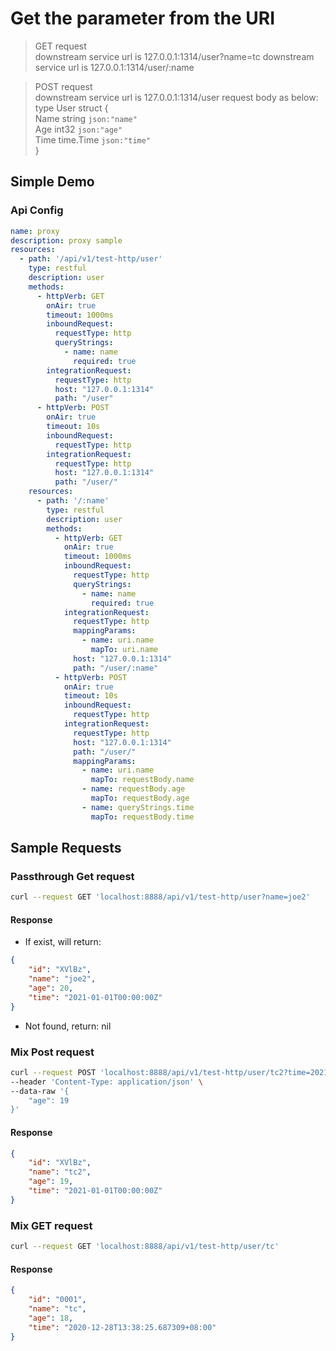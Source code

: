 # Get the parameter from the URI

> GET request \
> downstream service url is 127.0.0.1:1314/user?name=tc
> downstream service url is 127.0.0.1:1314/user/:name

> POST request \
> downstream service url is 127.0.0.1:1314/user
> request body as below: \
> type User struct { \
	Name string    `json:"name"` \
	Age  int32     `json:"age"`\
	Time time.Time `json:"time"`\
}

## Simple Demo

### Api Config

```yaml
name: proxy
description: proxy sample
resources:
  - path: '/api/v1/test-http/user'
    type: restful
    description: user
    methods:
      - httpVerb: GET
        onAir: true
        timeout: 1000ms
        inboundRequest:
          requestType: http
          queryStrings:
            - name: name
              required: true
        integrationRequest:
          requestType: http
          host: "127.0.0.1:1314"
          path: "/user"
      - httpVerb: POST
        onAir: true
        timeout: 10s
        inboundRequest:
          requestType: http
        integrationRequest:
          requestType: http
          host: "127.0.0.1:1314"
          path: "/user/"
    resources:
      - path: '/:name'
        type: restful
        description: user
        methods:
          - httpVerb: GET
            onAir: true
            timeout: 1000ms
            inboundRequest:
              requestType: http
              queryStrings:
                - name: name
                  required: true
            integrationRequest:
              requestType: http
              mappingParams:
                - name: uri.name
                  mapTo: uri.name
              host: "127.0.0.1:1314"
              path: "/user/:name"
          - httpVerb: POST
            onAir: true
            timeout: 10s
            inboundRequest:
              requestType: http
            integrationRequest:
              requestType: http
              host: "127.0.0.1:1314"
              path: "/user/"
              mappingParams:
                - name: uri.name
                  mapTo: requestBody.name
                - name: requestBody.age
                  mapTo: requestBody.age
                - name: queryStrings.time
                  mapTo: requestBody.time
```
## Sample Requests
### Passthrough Get request
```bash
curl --request GET 'localhost:8888/api/v1/test-http/user?name=joe2'
```

#### Response

- If exist, will return:

```json
{
    "id": "XVlBz",
    "name": "joe2",
    "age": 20,
    "time": "2021-01-01T00:00:00Z"
}
```

- Not found, return: nil

### Mix Post request
```bash
curl --request POST 'localhost:8888/api/v1/test-http/user/tc2?time=2021-01-01T00:00:00Z' \
--header 'Content-Type: application/json' \
--data-raw '{
    "age": 19
}'
```

#### Response
```json
{
    "id": "XVlBz",
    "name": "tc2",
    "age": 19,
    "time": "2021-01-01T00:00:00Z"
}
```
### Mix GET request
```bash
curl --request GET 'localhost:8888/api/v1/test-http/user/tc'
```

#### Response
```json
{
    "id": "0001",
    "name": "tc",
    "age": 18,
    "time": "2020-12-28T13:38:25.687309+08:00"
}
```


